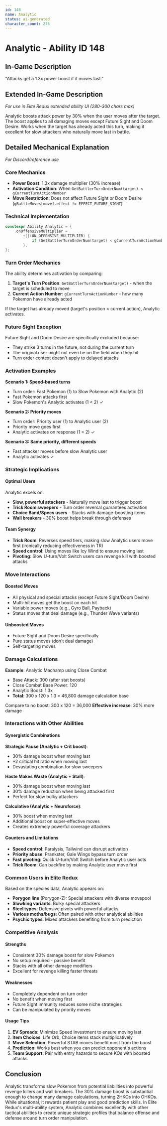 ```yaml
---
id: 148
name: Analytic
status: ai-generated
character_count: 275
---
```


# Analytic - Ability ID 148

## In-Game Description
"Attacks get a 1.3x power boost if it moves last."

## Extended In-Game Description
*For use in Elite Redux extended ability UI (280-300 chars max)*

Analytic boosts attack power by 30% when the user moves after the target. The boost applies to all damaging moves except Future Sight and Doom Desire. Works when the target has already acted this turn, making it excellent for slow attackers who naturally move last in battle.

## Detailed Mechanical Explanation
*For Discord/reference use*

### Core Mechanics
- **Power Boost**: 1.3x damage multiplier (30% increase)
- **Activation Condition**: When `GetBattlerTurnOrderNum(target) < gCurrentTurnActionNumber`
- **Move Restriction**: Does not affect Future Sight or Doom Desire (`gBattleMoves[move].effect != EFFECT_FUTURE_SIGHT`)

### Technical Implementation
```cpp
constexpr Ability Analytic = {
    .onOffensiveMultiplier =
        +[](ON_OFFENSIVE_MULTIPLIER) {
            if (GetBattlerTurnOrderNum(target) < gCurrentTurnActionNumber && gBattleMoves[move].effect != EFFECT_FUTURE_SIGHT) MUL(1.3);
        },
};
```

### Turn Order Mechanics
The ability determines activation by comparing:
1. **Target's Turn Position**: `GetBattlerTurnOrderNum(target)` - when the target is scheduled to move
2. **Current Action Number**: `gCurrentTurnActionNumber` - how many Pokemon have already acted

If the target has already moved (target's position < current action), Analytic activates.

### Future Sight Exception
Future Sight and Doom Desire are specifically excluded because:
- They strike 3 turns in the future, not during the current turn
- The original user might not even be on the field when they hit
- Turn order context doesn't apply to delayed attacks

### Activation Examples

**Scenario 1: Speed-based turns**
- Turn order: Fast Pokemon (1) to Slow Pokemon with Analytic (2)
- Fast Pokemon attacks first
- Slow Pokemon's Analytic activates (1 < 2) ✓

**Scenario 2: Priority moves**
- Turn order: Priority user (1) to Analytic user (2)
- Priority move goes first
- Analytic activates on response (1 < 2) ✓

**Scenario 3: Same priority, different speeds**
- Fast attacker moves before slow Analytic user
- Analytic activates ✓

### Strategic Implications

#### Optimal Users
Analytic excels on:
- **Slow, powerful attackers** - Naturally move last to trigger boost
- **Trick Room sweepers** - Turn order reversal guarantees activation
- **Choice Band/Specs users** - Stacks with damage-boosting items
- **Wall breakers** - 30% boost helps break through defenses

#### Team Synergy
- **Trick Room**: Reverses speed tiers, making slow Analytic users move first (ironically reducing effectiveness in TR)
- **Speed control**: Using moves like Icy Wind to ensure moving last
- **Pivoting**: Slow U-turn/Volt Switch users can revenge kill with boosted attacks

### Move Interactions

#### Boosted Moves
- All physical and special attacks (except Future Sight/Doom Desire)
- Multi-hit moves get the boost on each hit
- Variable power moves (e.g., Gyro Ball, Payback)
- Status moves that deal damage (e.g., Thunder Wave variants)

#### Unboosted Moves
- Future Sight and Doom Desire specifically
- Pure status moves (don't deal damage)
- Self-targeting moves

### Damage Calculations

**Example**: Analytic Machamp using Close Combat
- Base Attack: 300 (after stat boosts)
- Close Combat Base Power: 120
- Analytic Boost: 1.3x
- **Total**: 300 x 120 x 1.3 = 46,800 damage calculation base

Compare to no boost: 300 x 120 = 36,000
**Effective increase**: 30% more damage

### Interactions with Other Abilities

#### Synergistic Combinations
**Strategic Pause (Analytic + Crit boost)**:
- 30% damage boost when moving last
- +2 critical hit ratio when moving last
- Devastating combination for slow sweepers

**Haste Makes Waste (Analytic + Stall)**:
- 30% damage boost when moving last  
- 30% damage reduction when being attacked first
- Perfect for slow bulky attackers

**Calculative (Analytic + Neuroforce)**:
- 30% boost when moving last
- Additional boost on super-effective moves
- Creates extremely powerful coverage attackers

#### Counters and Limitations
- **Speed control**: Paralysis, Tailwind can disrupt activation
- **Priority abuse**: Prankster, Gale Wings bypass turn order
- **Fast pivoting**: Quick U-turn/Volt Switch before Analytic user acts
- **Trick Room**: Can backfire by making Analytic user move first

### Common Users in Elite Redux

Based on the species data, Analytic appears on:
- **Porygon line** (Porygon-Z): Special attackers with diverse movepool
- **Slowking variants**: Bulky special attackers
- **Steel types**: Defensive pivots with powerful attacks  
- **Various moths/bugs**: Often paired with other analytical abilities
- **Psychic types**: Mixed attackers benefiting from turn prediction

### Competitive Analysis

#### Strengths
- Consistent 30% damage boost for slow Pokemon
- No setup required - passive benefit
- Stacks with all other damage modifiers
- Excellent for revenge killing faster threats

#### Weaknesses  
- Completely dependent on turn order
- No benefit when moving first
- Future Sight immunity reduces some niche strategies
- Can be manipulated by priority moves

#### Usage Tips
1. **EV Spreads**: Minimize Speed investment to ensure moving last
2. **Item Choices**: Life Orb, Choice items stack multiplicatively  
3. **Move Selection**: Powerful STAB moves benefit most from the boost
4. **Prediction**: Works best when you can predict opponent's actions
5. **Team Support**: Pair with entry hazards to secure KOs with boosted attacks

## Conclusion

Analytic transforms slow Pokemon from potential liabilities into powerful revenge killers and wall breakers. The 30% damage boost is substantial enough to change many damage calculations, turning 2HKOs into OHKOs. While situational, it rewards patient play and good prediction skills. In Elite Redux's multi-ability system, Analytic combines excellently with other tactical abilities to create unique strategic profiles that balance offense and defense around turn order manipulation.
